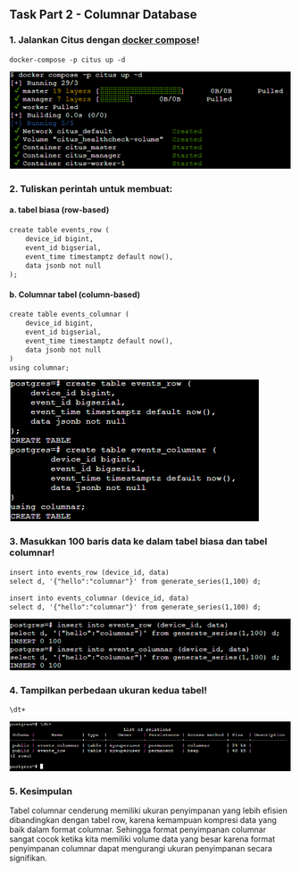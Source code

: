 ## Task Part 2 - Columnar Database

### 1. Jalankan Citus dengan [docker compose](docker-compose.yml)!
```
docker-compose -p citus up -d
```
![jalankan-docker-compose](ss/jalankan_docker_compose.png)

### 2. Tuliskan perintah untuk membuat:
#### a. tabel biasa (row-based)
```
create table events_row (
	device_id bigint,
	event_id bigserial,
	event_time timestamptz default now(),
	data jsonb not null
);
```

#### b. Columnar tabel (column-based)
```
create table events_columnar (
	device_id bigint,
	event_id bigserial,
	event_time timestamptz default now(),
	data jsonb not null
)
using columnar;
```
![create-table](ss/create_table.png)

### 3. Masukkan 100 baris data ke dalam tabel biasa dan tabel columnar!
```
insert into events_row (device_id, data)
select d, '{"hello":"columnar"}' from generate_series(1,100) d;
```
```
insert into events_columnar (device_id, data)
select d, '{"hello":"columnar"}' from generate_series(1,100) d;
```
![insert](ss/insert.png)

### 4. Tampilkan perbedaan ukuran kedua tabel!
```
\dt+
```
![size-diff](ss/size_diff.png)

### 5. Kesimpulan
Tabel columnar cenderung memiliki ukuran penyimpanan yang lebih efisien dibandingkan dengan tabel row, karena kemampuan kompresi data yang baik dalam format columnar. Sehingga format penyimpanan columnar sangat cocok ketika kita memiliki volume data yang besar karena format penyimpanan columnar dapat mengurangi ukuran penyimpanan secara signifikan.
